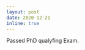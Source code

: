 ```yaml
---
layout: post
date: 2020-12-21
inline: true
---
```


Passed PhD qualyfing Exam.

<!--
layout: post
title: A long announcement with details
date: 2020-12-1 
inline: false
inline: true-->
